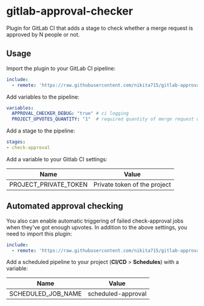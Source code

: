 # gitlab-approval-checker

Plugin for GitLab CI that adds a stage to check whether a merge request is approved by N people or not.

## Usage

Import the plugin to your GitLab CI pipeline:

```yaml
include:
  - remote: 'https://raw.githubusercontent.com/nikita715/gitlab-approval-checker/main/approval-check.gitlab-ci.yml'
```

Add variables to the pipeline:

```yaml
variables:
  APPROVAL_CHECKER_DEBUG: "true" # ci logging
  PROJECT_UPVOTES_QUANTITY: "1"  # required quantity of merge request upvotes
```

Add a stage to the pipeline:

```yaml
stages:
- check-approval
```

Add a variable to your Gitlab CI settings:

| Name                     | Value                                      |
|--------------------------|--------------------------------------------|
| PROJECT_PRIVATE_TOKEN    | Private token of the project               |

## Automated approval checking

You also can enable automatic triggering of failed check-approval jobs when they've got enough upvotes.
In addition to the above settings, you need to import this plugin:

```yaml
include:
  - remote: 'https://raw.githubusercontent.com/nikita715/gitlab-approval-checker/main/approval-scheduled-check.gitlab-ci.yml'
```

Add a scheduled pipeline to your project (**CI/CD** > **Schedules**) with a variable:

| Name                  | Value                            |
|-----------------------|----------------------------------|
| SCHEDULED_JOB_NAME    | scheduled-approval               |
